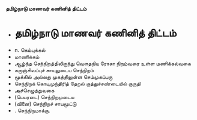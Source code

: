 **தமிழ்நாடு மாணவர் கணினித் திட்டம்**
- # தமிழ்நாடு மாணவர் கணினித் திட்டம்
- n. கெம்புக்கல்
- மாணிக்கம்
- ஆழ்ந்த செந்நிறத்திலிருந்து வௌதறிய ரோசா நிறம்வரை உள்ள மணிக்கல்வகை
- கருஞ்சிவப்புச் சாயலுடைய செந்நிறம்
- மூக்கில் அல்லது முகத்திலுள்ள செம்முகப்பரு
- செந்நிறக் கொடிமுந்திரித் தேறல் குத்துச்சண்டையில் குருதி
- அச்செழுத்துவகை
- (பெயரடை) செந்நிறமுடைய
- (வினை) செந்நிறச் சாயமூட்டு
- . செந்நிறமாக்கு.

